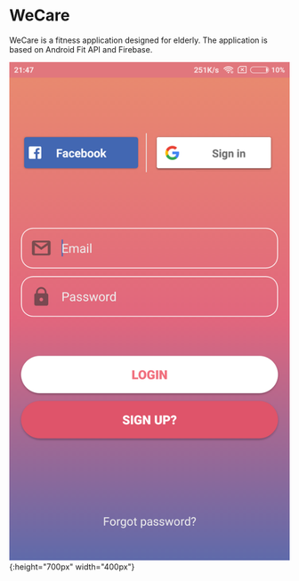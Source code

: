 # WeCare
WeCare is a fitness application designed for elderly. The application is based on Android Fit API and Firebase.

![](Screenshots/Login%20Page.png){:height="700px" width="400px"}
